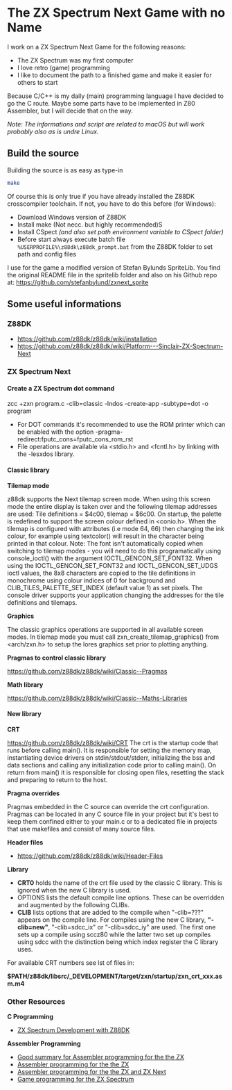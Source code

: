 # The ZX Spectrum Next Game with no Name

I work on a ZX Spectrum Next Game for the following reasons:

- The ZX Spectrum was my first computer
- I love retro (game) programming
- I like to document the path to a finished game and make it easier for others to start

Because C/C++ is my daily (main) programming language I have decided to go the C route.
Maybe some parts have to be implemented in Z80 Assembler, but I will decide that on the way.

*Note: The informations and script are related to macOS but will work probably also as is undre Linux.*


## Build the source

Building the source is as easy as type-in

```bash
make
```


Of course this is only true if you have already installed the Z88DK crosscompiler toolchain.
If not, you have to do this before (for Windows):

- Download Windows version of Z88DK
- Install make (Not necc. but highly recommended)S
- Install CSpect *(and also set path environment variable to CSpect folder)*
- Before start always execute batch file ```%USERPROFILE%\z88dk\z88dk_prompt.bat``` from the Z88DK folder to set path and config files
 
I use for the game a modified version of Stefan Bylunds SpriteLib.
You find the original README file in the spritelib folder and also on his Github repo at: https://github.com/stefanbylund/zxnext_sprite


## Some useful informations

### Z88DK

- https://github.com/z88dk/z88dk/wiki/installation
- https://github.com/z88dk/z88dk/wiki/Platform---Sinclair-ZX-Spectrum-Next


### ZX Spectrum Next

#### Create a ZX Spectrum dot command
zcc +zxn program.c -clib=classic -lndos -create-app -subtype=dot -o program

- For DOT commands it's recommended to use the ROM printer which can be enabled with the option -pragma-redirect:fputc_cons=fputc_cons_rom_rst
- File operations are available via <stdio.h> and <fcntl.h> by linking with the -lesxdos library.


#### Classic library

**Tilemap mode**

z88dk supports the Next tilemap screen mode. When using this screen mode the entire display is taken over and the following tilemap addresses are used: Tile definitions = $4c00, tilemap = $6c00. On startup, the palette is redefined to support the screen colour defined in <conio.h>.
When the tilemap is configured with attributes (i.e mode 64, 66) then changing the ink colour, for example using textcolor() will result in the character being printed in that colour.
Note: The font isn't automatically copied when switching to tilemap modes - you will need to do this programatically using console_ioctl() with the argument IOCTL_GENCON_SET_FONT32.
When using the IOCTL_GENCON_SET_FONT32 and IOCTL_GENCON_SET_UDGS ioctl values, the 8x8 characters are copied to the tile definitions in monochrome using colour indices of 0 for background and CLIB_TILES_PALETTE_SET_INDEX (default value 1) as set pixels.
The console driver supports your application changing the addresses for the tile definitions and tilemaps.


**Graphics**

The classic graphics operations are supported in all available screen modes. In tilemap mode you must call zxn_create_tilemap_graphics() from <arch/zxn.h> to setup the lores graphics set prior to plotting anything.


**Pragmas to control classic library**

https://github.com/z88dk/z88dk/wiki/Classic--Pragmas


**Math library**

https://github.com/z88dk/z88dk/wiki/Classic--Maths-Libraries


#### New library

**CRT**

https://github.com/z88dk/z88dk/wiki/CRT
The crt is the startup code that runs before calling main(). It is responsible for setting the memory map, instantiating device drivers on stdin/stdout/stderr, initializing the bss and data sections and calling any initialization code prior to calling main(). On return from main() it is responsible for closing open files, resetting the stack and preparing to return to the host.

**Pragma overrides**

Pragmas embedded in the C source can override the crt configuration. Pragmas can be located in any C source file in your project but it's best to keep them confined either to your main.c or to a dedicated file in projects that use makefiles and consist of many source files.

**Header files**

- https://github.com/z88dk/z88dk/wiki/Header-Files


**Library**

- **CRT0** holds the name of the crt file used by the classic C library. This is ignored when the new C library is used.
- OPTIONS lists the default compile line options. These can be overridden and augmented by the following CLIBs.
- **CLIB** lists options that are added to the compile when "-clib=???" appears on the compile line. For compiles using the new C library, **"-clib=new"**, "-clib=sdcc_ix" or "-clib=sdcc_iy" are used. The first one sets up a compile using sccz80 while the latter two set up compiles using sdcc with the distinction being which index register the C library uses.

For available CRT numbers see lst of files in:

**$PATH/z88dk/libsrc/_DEVELOPMENT/target/zxn/startup/zxn_crt_xxx.asm.m4**


### Other Resources

**C Programming**

- [ZX Spectrum Development with Z88DK](https://github.com/z88dk/z88dk/blob/master/doc/ZXSpectrumZSDCCnewlib_01_GettingStarted.md) 

**Assembler Programming**

- [Good summary for Assembler programming for the the ZX](https://github.com/varmfskii/zxnext_code/blob/master/zx_next_notes/zxnext_notes.pdf)
- [Assembler programming for the the ZX](http://chuntey.arjunnair.in/)
- [Assembler programming for the the ZX and ZX Next](https://www.chibiakumas.com/z80/ZXSpectrum.php)
- [Game programming for the ZX Spectrum](https://spectrumcomputing.co.uk/index.php?cat=96&id=2001501)

